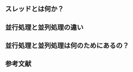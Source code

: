 # 
## スレッドとは何か？
## 並行処理と並列処理の違い
## 並行処理と並列処理は何のためにあるの？
## 参考文献
<!-- あきばれホームページ作成 - ブラウザとは？Firefox、Chrome、IE…種類と特徴を解説（最終閲覧日：2020年7月20日）

https://www.akibare-hp.jp/kouza/hp_browser/ -->
